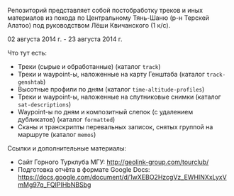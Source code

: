 Репозиторий представляет собой постобработку треков и иных материалов
из похода по Центральному Тянь-Шаню (р-н Терскей Алатоо)
под руководством Лёши Квичанского (1 к/c).

02 августа 2014 г. - 23 августа 2014 г.

Что тут есть:

* Треки (сырые и обработанные) (каталог `track`)
* Треки и waypoint-ы, наложенные на карту Генштаба (каталог `track-genshtab`)
* Высотные профили по дням (каталог `time-altitude-profiles`)
* Треки и waypoint-ы, наложенные на спутниковые снимки (каталог `sat-descriptions`)
* Waypoint-ы по дням и композитный слепок (с удалением дубликатов) (каталог `formatted`)
* Сканы и транскрипты перевальных записок, снятых группой на маршруте (каталог `memos`)

Ссылки и дополнительные материалы:

* Сайт Горного Турклуба МГУ: http://geolink-group.com/tourclub/
* Подготовка отчёта в формате Google Docs: https://docs.google.com/document/d/1wXEBO2HzcgVz_EWHINXxLyxVmMg97q_FQIPIHbNBSbg
